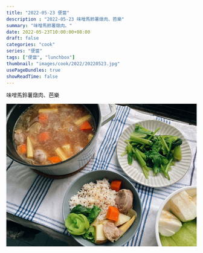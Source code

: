 ```yaml
---
title: "2022-05-23 便當"
description : "2022-05-23 味噌馬鈴薯燉肉、芭樂"
summary: "味噌馬鈴薯燉肉。"
date: 2022-05-23T10:00:00+08:00
draft: false
categories: "cook"
series: "便當"
tags: ["便當", "lunchbox"]
thumbnail: "images/cook/2022/20220523.jpg"
usePageBundles: true
showReadTime: false
---
```


味噌馬鈴薯燉肉、芭樂

![2022-05-23 味噌馬鈴薯燉肉](20220523_bento_1.jpg)

